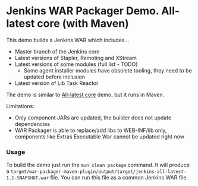 Jenkins WAR Packager Demo. All-latest core (with Maven)
===

This demo builds a Jenkins WAR which includes...

* Master branch of the Jenkins core
* Latest versions of Stapler, Remoting and XStream
* Latest versions of some modules (full list - TODO)
  * Some agent installer modules have obsolete tooling, they need to be updated before inclusion
* Latest version of Lib Task Reactor

The demo is similar to [All-latest core](../all-latest-core) demo, but it runs in Maven.

Limitations:

* Only component JARs are updated, the builder does not update dependencies
* WAR Packager is able to replace/add libs to WEB-INF/lib only, components
like Extras Executable War cannot be updated right now


### Usage

To build the demo just run the `mvn clean package` command.
It will produce a `target/war-packager-maven-plugin/output/target/jenkins-all-latest-1.1-SNAPSHOT.war` file.
You can run this file as a common Jenkins WAR file.
